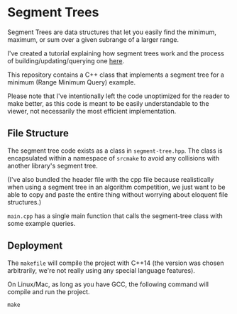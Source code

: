 # Segment Trees

Segment Trees are data structures that let you easily find the
minimum, maximum, or sum over a given subrange of a larger range.

I've created a tutorial explaining how segment trees work and the 
process of building/updating/querying one [here](www.srcmake.com/home/segment-tree).

This repository contains a C++ class that implements a segment tree for
a minimum (Range Minimum Query) example.

Please note that I've intentionally left the code unoptimized for the 
reader to make better, as this code is meant to be easily understandable
to the viewer, not necessarily the most efficient implementation.

## File Structure

The segment tree code exists as a class in `segment-tree.hpp`. The class
is encapsulated within a namespace of `srcmake` to avoid any collisions
with another library's segment tree. 

(I've also bundled the header file with the cpp file because realistically 
when using a segment tree in an algorithm competition, we just want to be able 
to copy and paste the entire thing without worrying about eloquent file structures.)

`main.cpp` has a single main function that calls the segment-tree class with
some example queries.

## Deployment

The `makefile` will compile the project with C++14 (the version was chosen arbitrarily,
we're not really using any special language features). 

On Linux/Mac, as long as you have GCC, the following command will compile and run the project.

```
make
```